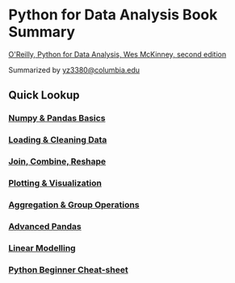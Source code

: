 # Python for Data Analysis Book Summary
[O'Reilly, Python for Data Analysis, Wes McKinney, second edition](https://www.amazon.com/Python-Data-Analysis-Wrangling-IPython-dp-1491957662/dp/1491957662/ref=mt_paperback?_encoding=UTF8&me=&qid=1577828035)  

Summarized by yz3380@columbia.edu

## Quick Lookup
### [Numpy & Pandas Basics](https://github.com/yz3380/Python-for-Data-Analysis/blob/master/Book_summary_Ch1-5.ipynb)  
### [Loading & Cleaning Data](https://github.com/yz3380/Python-for-Data-Analysis/blob/master/Book_summary_Ch6%2C7.ipynb)  
### [Join, Combine, Reshape](https://github.com/yz3380/Python-for-Data-Analysis/blob/master/Book_summary_Ch8.ipynb)  
### [Plotting & Visualization](https://github.com/yz3380/Python-for-Data-Analysis/blob/master/Book_summary_Ch9.ipynb)  
### [Aggregation & Group Operations](https://github.com/yz3380/Python-for-Data-Analysis/blob/master/Book_summary_Ch10.ipynb)  
### [Advanced Pandas](https://github.com/yz3380/Python-for-Data-Analysis/blob/master/Book_summary_Ch12.ipynb)  
### [Linear Modelling](https://github.com/yz3380/Python-for-Data-Analysis/blob/master/Book_summary_Ch13.ipynb)  
### [Python Beginner Cheat-sheet](https://github.com/yz3380/Python-for-Data-Analysis/blob/master/mementopython3.pdf)  
